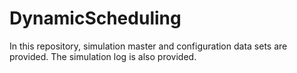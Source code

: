 # DynamicScheduling
In this repository, simulation master and configuration data sets are provided. The simulation log is also provided.
